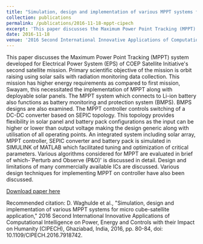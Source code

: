 ```yaml
---
title: "Simulation, design and implementation of various MPPT systems for micro cube-satellite application"
collection: publications
permalink: /publications/2016-11-18-mppt-cipech
excerpt: 'This paper discusses the Maximum Power Point Tracking (MPPT) system developed for Electrical Power System (EPS) of COEP Satellite Initiative's second satellite mission.'
date: 2016-11-18
venue: '2016 Second International Innovative Applications of Computational Intelligence on Power, Energy and Controls with their Impact on Humanity (CIPECH)'
---
```

This paper discusses the Maximum Power Point Tracking (MPPT) system developed for Electrical Power System (EPS) of COEP Satellite Initiative's second satellite mission. Primary scientific objective of the mission is orbit raising using solar sails with radiation monitoring data collection. This mission has higher energy requirements as compared to first mission, Swayam, this necessitated the implementation of MPPT along with deployable solar panels. The MPPT system which connects to Li-ion battery also functions as battery monitoring and protection system (BMPS). BMPS designs are also examined. The MPPT controller controls switching of a DC-DC converter based on SEPIC topology. This topology provides flexibility in solar panel and battery pack configurations as the input can be higher or lower than output voltage making the design generic along with utilisation of all operating points. An integrated system including solar array, MPPT controller, SEPIC converter and battery pack is simulated in SIMULINK of MATLAB which facilitated tuning and optimization of critical parameters. Various algorithms considered for MPPT are evaluated in brief of which-`Perturb and Observe (P&O)' is discussed in detail. Design and limitations of many commercially available ICs are discussed. Various design techniques for implementing MPPT on controller have also been discussed.

[Download paper here](https://ieeexplore.ieee.org/abstract/document/7918742)

Recommended citation: D. Waghulde et al., "Simulation, design and implementation of various MPPT systems for micro cube-satellite application," 2016 Second International Innovative Applications of Computational Intelligence on Power, Energy and Controls with their Impact on Humanity (CIPECH), Ghaziabad, India, 2016, pp. 80-84, doi: 10.1109/CIPECH.2016.7918742.
